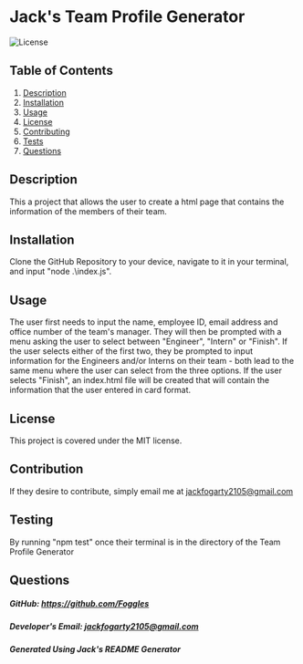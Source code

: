 
# Jack's Team Profile Generator

![License](https://img.shields.io/badge/License-MIT-blue)

## Table of Contents
1. [Description](#description)
2. [Installation](#installation)
3. [Usage](#usage)
4. [License](#license)
5. [Contributing](#contributing)
6. [Tests](#tests)
7. [Questions](#questions)

## Description
This a project that allows the user to create a html page that contains the information of the members of their team.

## Installation
Clone the GitHub Repository to your device, navigate to it in your terminal, and input "node .\index.js".

## Usage
The user first needs to input the name, employee ID, email address and office number of the team's manager. They will then be prompted with a menu asking the user to select between "Engineer", "Intern" or  "Finish". If the user selects either of the first two, they be prompted to input information for the Engineers and/or Interns on their team - both lead to the same menu where the user can select from the three options. If the user selects "Finish", an index.html file will be created that will contain the information that the user entered in card format.

## License
This project is covered under the MIT license.

## Contribution
If they desire to contribute, simply email me at jackfogarty2105@gmail.com

## Testing
By running "npm test" once their terminal is in the directory of the Team Profile Generator

## Questions
##### GitHub: https://github.com/Foggles 
##### Developer's Email: jackfogarty2105@gmail.com


##### Generated Using Jack's README Generator